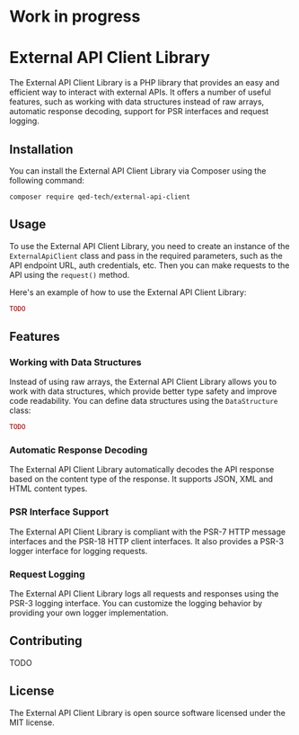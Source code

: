 # Work in progress

# External API Client Library

The External API Client Library is a PHP library that provides an easy and efficient way to interact with external APIs. It offers a number of useful features, such as working with data structures instead of raw arrays, automatic response decoding, support for PSR interfaces and request logging.

## Installation

You can install the External API Client Library via Composer using the following command:

```
composer require qed-tech/external-api-client
```

## Usage

To use the External API Client Library, you need to create an instance of the `ExternalApiClient` class and pass in the required parameters, such as the API endpoint URL, auth credentials, etc. Then you can make requests to the API using the `request()` method.

Here's an example of how to use the External API Client Library:

```php
TODO
```

## Features

### Working with Data Structures

Instead of using raw arrays, the External API Client Library allows you to work with data structures, which provide better type safety and improve code readability. You can define data structures using the `DataStructure` class:

```php
TODO
```

### Automatic Response Decoding

The External API Client Library automatically decodes the API response based on the content type of the response. It supports JSON, XML and HTML content types.

### PSR Interface Support

The External API Client Library is compliant with the PSR-7 HTTP message interfaces and the PSR-18 HTTP client interfaces. It also provides a PSR-3 logger interface for logging requests.

### Request Logging

The External API Client Library logs all requests and responses using the PSR-3 logging interface. You can customize the logging behavior by providing your own logger implementation.

## Contributing

TODO

## License

The External API Client Library is open source software licensed under the MIT license.